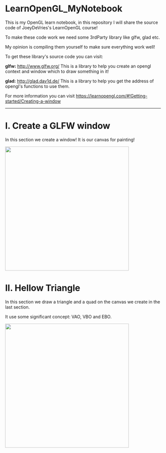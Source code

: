 # LearnOpenGL_MyNotebook

This is my OpenGL learn notebook, in this repository I will share the source code of JoeyDeVries's LearnOpenGL course!

To make these code work we need some 3rdParty library like glfw, glad etc.

My opinion is compiling them yourself to make sure everything work well!

To get these library's source code you can visit:

**glfw:** <http://www.glfw.org/> This is a library to help you create an opengl context and window which to draw something in it!

**glad:** <http://glad.dav1d.de/> This is a library to help you get the address of opengl's functions to use them.

For more information you can visit https://learnopengl.com/#!Getting-started/Creating-a-window

***

# I. Create a GLFW window

In this section we create a window! It is our canvas for painting!

<img src="http://ovi8mw7d8.bkt.clouddn.com/GLFWwindow.PNG" width="400" />

# II. Hellow Triangle

In this section we draw a triangle and a quad on the canvas we create in the last section.

It use some significant concept: VAO, VBO and EBO.

<img src="http://ovi8mw7d8.bkt.clouddn.com/DrawQuadWithElements.PNG" width="400" />
